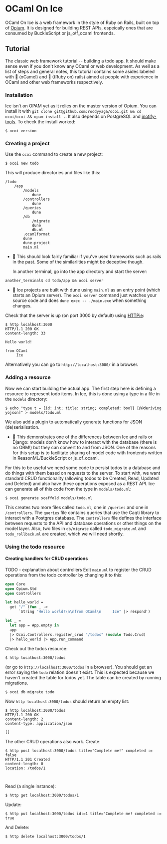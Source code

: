 # OCaml On Ice
OCaml On Ice is a web framework in the style of Ruby on Rails, built on top of
[Opium](https://github.com/rgrinberg/opium). It is designed for building REST APIs, espeically ones that are consumed by
BuckleScript or js\_o\f_ocaml frontends.

## Tutorial
The classic web framework tutorial -- building a todo app. It should make sense even if you don't know any OCaml or web
development. As well as a list of steps and general notes, this tutorial contains some asides labeled with
:dromedary_camel: (oCamel) and :monorail: ((Ruby on) rails) aimed at people with experience in OCaml and other web
frameworks respectively.

### Installation
Ice isn't on OPAM yet as it relies on the master version of Opium. You can install it with `git clone git@github.com:roddyyaga/ocoi.git && cd ocoi/ocoi && opam install .`. It also depends on PostgreSQL and [inotify-tools](https://github.com/rvoicilas/inotify-tools/wiki).
To check the install worked:
```
$ ocoi version
```

### Creating a project
Use the `ocoi` command to create a new project:
```
$ ocoi new todo
```
This will produce directories and files like this:
```
/todo
    /app
        /models
            dune
        /controllers
            dune
        /queries
            dune
        /db
            /migrate
            dune
            db.ml
        .ocamlformat
        dune
        dune-project
        main.ml
```
- :monorail: This should look fairly familiar if you've used frameworks such as rails in the past. Some of the
  similarlities might be deceptive though.

  In another terminal, go into the app directory and start the server:
```
another_terminal$ cd todo/app && ocoi server
```
- :dromedary_camel: Ice projects are built with dune using `main.ml` as an entry point (which starts an Opium server).
  The `ocoi server` command just watches your source code and does `dune exec -- ./main.exe` when something changes.

Check that the server is up (on port 3000 by default) using [HTTPie](https://httpie.org/):
```
$ http localhost:3000
HTTP/1.1 200 OK
content-length: 33

Hello world!

from OCaml
     Ice

```
Alternatively you can go to `http://localhost:3000/` in a browser.

### Adding a resource
Now we can start building the actual app. The first step here is defining a resource to represent todo items. In Ice,
this is done using a type in a file in the `models` directory:
```
$ echo "type t = {id: int; title: string; completed: bool} [@@deriving yojson]" > models/todo.ml
```
We also add a plugin to automatically generate functions for JSON (de)serialisation.

- :monorail: This demonstrates one of the differences between Ice and rails or Django: models don't know how to
  interact with the database (there is no ORM!) but they can convert to and from JSON. One of the reasons for this setup
  is to facilitate sharing of model code with frontends written in ReasonML/BuckleScript or js\_of\_ocaml.

For this to be useful we need some code to persist todos to a database and do things with them based on requests to the
server. To start with, we want standard CRUD functionality (allowing todos to be Created, Read, Updated and Deleted)
and also have these operations exposed as a REST API. Ice can generate all of this code from the type in `models/todo.ml`:
```
$ ocoi generate scaffold models/todo.ml
```
This creates two more files called `todo.ml`, one in `/queries` and one in `/controllers`. The `queries` file contains
queries that use the Caqti library to interact with a Postgres database. The `controllers` file defines the interface
between requests to the API and database operations or other things on the model layer. Also, two files in
`db/migrate` called `todo_migrate.ml` and `todo_rollback.ml` are created, which we will need shortly.

### Using the todo resource
#### Creating handlers for CRUD operations
TODO - explanation about controllers
Edit `main.ml` to register the CRUD operations from the todo controller by changing it to this:
```ocaml
open Core
open Opium.Std
open Controllers

let hello_world =
  get "/" (fun _ ->
      `String "Hello world!\n\nfrom OCaml\n     Ice" |> respond')

let _ =
  let app = App.empty in
  app
  |> Ocoi.Controllers.register_crud "/todos" (module Todo.Crud)
  |> hello_world |> App.run_command
```
Check out the todos resource:
```
$ http localhost:3000/todos
```
(or go to `http://localhost:3000/todos` in a browser).
You should get an error saying the `todo` relation doesn't exist. This is expected because we haven't created the table
for todos yet. The table can be created by running migrations.
```
$ ocoi db migrate todo
```
Now `http localhost:3000/todos` should return an empty list:
```
$ http localhost:3000/todos
HTTP/1.1 200 OK
content-length: 2
content-type: application/json

[]

```

The other CRUD operations also work.
Create:
```
$ http post localhost:3000/todos title="Complete me!" completed := false
HTTP/1.1 201 Created
content-length: 0
location: /todos/1



```
Read (a single instance):
```
$ http get localhost:3000/todos/1
```
Update:
```
$ http put localhost:3000/todos id:=1 title="Complete me! completed := true
```
And Delete:
```
$ http delete localhost:3000/todos/1
```
